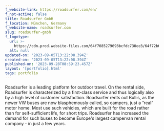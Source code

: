 ```yaml
---
f_website-link: https://roadsurfer.com/en/
f_not-active: false
title: Roadsurfer GmbH
f_location: München, Germany
f_website-name: roadsurfer.com
slug: roadsurfer-gmbh
f_logotype:
  url: >-
    https://cdn.prod.website-files.com/64f7085279693bcfdc730ee3/64f72b60f449220cd3ec8236_Roadsurfer.jpeg
  alt: null
updated-on: '2023-09-05T13:22:08.394Z'
created-on: '2023-09-05T13:22:08.394Z'
published-on: '2023-09-28T08:59:23.457Z'
layout: '[portfolio].html'
tags: portfolio
---
```


Roadsurfer is a leading platform for outdoor travel. On the rental side, Roadsurfer is characterized by a first-class service and thus logically also by a high level of customer satisfaction. Roadsurfer rents out Bullis, as the newer VW buses are now blasphemously called, so campers, just a “real” motor home. Most use such vehicles, which are built for the road rather than for self-sufficient life, for short trips. Roadsurfer has increased the demand for such buses to become Europe's largest campervan rental company - in just a few years.  

  

‍
